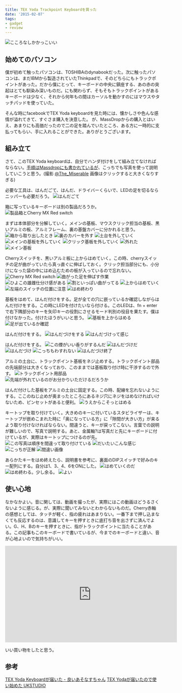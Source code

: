 ```yaml
---
title: TEX Yoda Trackpoint Keyboardを買った
date: '2015-02-07'
tags:
- gadget
- review
---
```


![こころなしかかっこいい](2015/tex-yoda-assembly-01.jpg)

## 始めてのパソコン


僕が初めて触ったパソコンは、TOSHIBAのdynabookだった。次に触ったパソコンは、まだIBMから製造されていたThinkpadで、そのどちらにもトラックポイントがあった。だから僕にとって、キーボードの中央に鎮座する、あの赤の突起はとても馴染み深いものだ。にも関わらず、そもそもトラックポイントがあるキーボードは少なく、それから何年もの間はカーソルを動かすのにはマウスやタッチパッドを使っていた。



そんな時にfacebookでTEX Yoda keyboardを見た時には、懐かしさや色んな感情が溢れてきて、すぐさま購入を決意した。
が、MassDropからの購入とはいえ、あまりにも高価だったので二の足を踏んでいたところ、ある方に一時的に支払ってもらい、手に入れることができた。ありがとうございます。


## 組み立て


さて、このTEX Yoda keyboardは、自分でハンダ付けをして組み立てなければならない。[手順はMassdropにも書かれているが](https://www.massdrop.com/ext/yoda/assembly)、こっちでも写真を使って説明していこうと思う。(撮影 [@The_Miserable](https://twitter.com/The_Miserable) 画像はクリックすると大きくなりすぎる)



必要な工具は、はんだごて、はんだ、ドライバーくらいで、LEDの足を切るならニッパーも必要だろう。
![はんだごて](2015/tex-yoda-assembly-02.jpg)



箱に写っているキーボードは別の製品だろうか。
![製品箱とCherry MX Red switch](2015/tex-yoda-assembly-03.jpg)



まずは本体部分を分解していく。メインの基板、マウスクリック担当の基板、黒いアルミの板、アルミフレーム、裏の基盤カバーに分かれると思う。
![箱から取り出したとき](2015/tex-yoda-assembly-04.jpg)
![裏のカバーを外す](2015/tex-yoda-assembly-05.jpg)
![土台を外していく](2015/tex-yoda-assembly-06.jpg)
![メインの基板を外していく](2015/tex-yoda-assembly-07.jpg)
![クリック基板を外していく](2015/tex-yoda-assembly-08.jpg)
![外れた](2015/tex-yoda-assembly-09.jpg)
![メイン基板](2015/tex-yoda-assembly-10.jpg)



Cherryスイッチを、黒いアルミ板に上からはめていく。この時、cherryスイッチの足が曲がっていたら真っ直ぐに伸ばしておく。クリック担当部分にも、小分けになった袋の中にはめ込むための板が入っているので忘れない。
![Cherry MX Red switch](2015/tex-yoda-assembly-11.jpg)
![曲がった足を伸ばす作業](2015/tex-yoda-assembly-12.jpg)
![ひよこの雄雌仕分け感がある](2015/tex-yoda-assembly-13.jpg)
![割といっぱい曲がってる](2015/tex-yoda-assembly-14.jpg)
![上からはめていく](2015/tex-yoda-assembly-15.jpg)
![左端のスイッチの位置に注意](2015/tex-yoda-assembly-16.jpg)
![はめ終わり](2015/tex-yoda-assembly-17.jpg)



基板をはめて、はんだ付けをする。足が全ての穴に嵌っているか確認しながらはんだ付けをする。この時にLEDを付けたいなら付ける。このLEDは、fn + enterで右下隅部分のキーを矢印キーの役割にさせるモード判別の役目を果たす。僕は付けなかった。付けたほうがいいと思う。
![基板を上からはめる](2015/tex-yoda-assembly-18.jpg)
![足が出ているか確認](2015/tex-yoda-assembly-19.jpg)



はんだ付けをする。
![はんだづけをする](2015/tex-yoda-assembly-20.jpg)
![はんだづけって感じ](2015/tex-yoda-assembly-21.jpg)



はんだ付けをする。
![この煙がいい香りがするんだ](2015/tex-yoda-assembly-22.jpg)
![はんだづけだ](2015/tex-yoda-assembly-23.jpg)
![はんだづけ](2015/tex-yoda-assembly-24.jpg)
![こっちもわすれない](2015/tex-yoda-assembly-25.jpg)
![はんだづけ終了](2015/tex-yoda-assembly-26.jpg)



アルミの土台に、トラックポイント基板をネジ止めする。トラックポイント部品の先端部分は大きくなっており、このままでは基板取り付け時に干渉するので外す。
![トラックポイント用部品](2015/tex-yoda-assembly-27.jpg)
![先端が外れているのがお分かりいただけるだろうか](2015/tex-yoda-assembly-28.jpg)



はんだ付けした基板をアルミの土台に固定する。この時、配線を忘れないようにする。ここのねじ止めが奥まったところにあるネジ穴にネジをはめなければいけないため、ピンセットがあると便利。
![うえからこそっとはめる](2015/tex-yoda-assembly-29.jpg)



キートップを取り付けていく。大きめのキーに付いているスタビライザーは、キートップが嵌めこまれた時に「奥になっている方」に「隙間が大きい方」が来るよう取り付けなければならない。間違うと、キーが戻ってこない。言葉での説明が難しいので、写真で説明する。あと、金属軸?は写真だと先にキーボードに付けているが、実際はキートップにつけるのが先。
![この写真は順序を間違って取り付けている](2015/tex-yoda-assembly-30.jpg)
![だいたいこんな感じ](2015/tex-yoda-assembly-31.jpg)
![こっちが正解](2015/tex-yoda-assembly-32.jpg)
![間違い画像](2015/tex-yoda-assembly-33.jpg)



あらかたキーをはめ終えたら、説明書を参考に、裏面のDIPスイッチで好みのキー配列にする。自分は1、3、4、6をONにした。
![はめていくのだ](2015/tex-yoda-assembly-34.jpg)
![はめ終わる。少し余る。](2015/tex-yoda-assembly-35.jpg)
![よい](2015/tex-yoda-assembly-36.jpg)


## 使い心地


なかなかよい。音に関しては、動画を撮ったが、実際にはこの動画ほどうるさくないように感じる。が、実際に聞いてみないとわからないものだ。Cherry赤軸の感想としては、タッチが軽く、指の疲れはあまりない。一番下まで押し込まなくても反応するのは、意識してキーを押すときに底打ち音を出さずに済んでよい。G、H、Bのキーを押すときに、指がトラックポイントに当たることがある。この記事もこのキーボードで書いているが、今までのキーボードと違い、音が心地よいので気持ちがいい。
<iframe width="560" height="315" src="https://www.youtube.com/embed/p6yQJcg0kyU" frameborder="0" allowfullscreen></iframe>


いい買い物をしたと思う。


## 参考

[TEX Yoda  Keyboardが届いた - 良いあそなすちゃん](http://asonas.hatenablog.com/entry/2015/01/24/173920)
[TEX Yodaが届いたので使い始めた UKSTUDIO](http://ukstudio.jp/2015/01/29/tex_yoda/)
